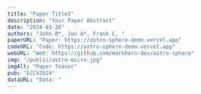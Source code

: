 ```yaml
---
title: "Paper Title1"
description: "Your Paper Abstract"
date: "2024-03-26"
authors: "John B*, Jon A*, Frank C, "
paperURL: "Paper: https://astro-sphere-demo.vercel.app"
codeURL: "Code: https://astro-sphere-demo.vercel.app"
webURL: "Web: https://github.com/markhorn-dev/astro-sphere"
img: "/public/astro-micro.jpg"
imgAlt: "Paper Teaser"
pub: "ECCV2024"
dataURL: "Data: "
---
```


